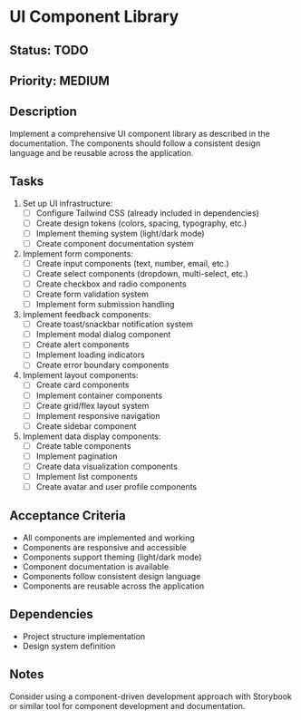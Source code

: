# UI Component Library

## Status: TODO
## Priority: MEDIUM

## Description
Implement a comprehensive UI component library as described in the documentation. The components should follow a consistent design language and be reusable across the application.

## Tasks
1. Set up UI infrastructure:
   - [ ] Configure Tailwind CSS (already included in dependencies)
   - [ ] Create design tokens (colors, spacing, typography, etc.)
   - [ ] Implement theming system (light/dark mode)
   - [ ] Create component documentation system

2. Implement form components:
   - [ ] Create input components (text, number, email, etc.)
   - [ ] Create select components (dropdown, multi-select, etc.)
   - [ ] Create checkbox and radio components
   - [ ] Create form validation system
   - [ ] Implement form submission handling

3. Implement feedback components:
   - [ ] Create toast/snackbar notification system
   - [ ] Implement modal dialog component
   - [ ] Create alert components
   - [ ] Implement loading indicators
   - [ ] Create error boundary components

4. Implement layout components:
   - [ ] Create card components
   - [ ] Implement container components
   - [ ] Create grid/flex layout system
   - [ ] Implement responsive navigation
   - [ ] Create sidebar component

5. Implement data display components:
   - [ ] Create table components
   - [ ] Implement pagination
   - [ ] Create data visualization components
   - [ ] Implement list components
   - [ ] Create avatar and user profile components

## Acceptance Criteria
- All components are implemented and working
- Components are responsive and accessible
- Components support theming (light/dark mode)
- Component documentation is available
- Components follow consistent design language
- Components are reusable across the application

## Dependencies
- Project structure implementation
- Design system definition

## Notes
Consider using a component-driven development approach with Storybook or similar tool for component development and documentation.